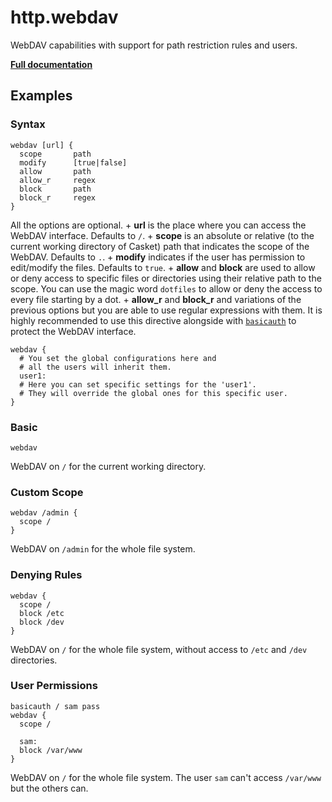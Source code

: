 # http.webdav

WebDAV capabilities with support for path restriction rules and users.

**[Full documentation](https://github.com/tmpim/casket-plugins/blob/master/webdav/README.md)**

## Examples

### Syntax

``` casketfile
webdav [url] {
  scope       path
  modify      [true|false]
  allow       path
  allow_r     regex
  block       path
  block_r     regex
}
```

All the options are optional. + **url** is the place where you can access the WebDAV interface. Defaults to `/`. +
**scope** is an absolute or relative (to the current working directory of Casket) path that indicates the scope of the
WebDAV. Defaults to `.`. + **modify** indicates if the user has permission to edit/modify the files. Defaults to
`true`. + **allow** and **block** are used to allow or deny access to specific files or directories using their relative
path to the scope. You can use the magic word `dotfiles` to allow or deny the access to every file starting by a dot. +
**allow_r** and **block_r** and variations of the previous options but you are able to use regular expressions with
them. It is highly recommended to use this directive alongside with
[`basicauth`](/basicauth) to protect the WebDAV interface.

``` casketfile
webdav { 
  # You set the global configurations here and 
  # all the users will inherit them. 
  user1: 
  # Here you can set specific settings for the 'user1'. 
  # They will override the global ones for this specific user.
}
```

### Basic

``` casketfile
webdav
```

WebDAV on `/` for the current working directory.

### Custom Scope

``` casketfile
webdav /admin {
  scope /
}
```

WebDAV on `/admin` for the whole file system.

### Denying Rules

``` casketfile
webdav {
  scope /
  block /etc
  block /dev
}
```

WebDAV on `/` for the whole file system, without access to `/etc` and `/dev` directories.

### User Permissions

``` casketfile
basicauth / sam pass
webdav {
  scope /
    
  sam:
  block /var/www
}
```

WebDAV on `/` for the whole file system. The user `sam` can&#39;t access `/var/www` but the others can.
